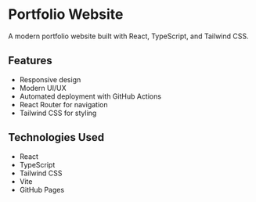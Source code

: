 # Portfolio Website

A modern portfolio website built with React, TypeScript, and Tailwind CSS.

## Features
- Responsive design
- Modern UI/UX
- Automated deployment with GitHub Actions
- React Router for navigation
- Tailwind CSS for styling

## Technologies Used
- React
- TypeScript
- Tailwind CSS
- Vite
- GitHub Pages 